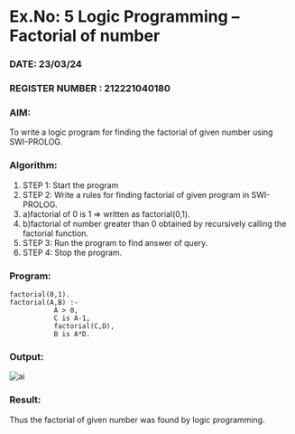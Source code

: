 # Ex.No: 5   Logic Programming – Factorial of number   
### DATE: 23/03/24                                                                           
### REGISTER NUMBER : 212221040180
### AIM: 
To  write  a logic program for finding the factorial of given number using SWI-PROLOG. 
### Algorithm:
1. STEP 1: Start the program
2. STEP 2:  Write a rules for finding factorial of given program in SWI-PROLOG.
3. a)factorial of 0 is 1 => written as factorial(0,1).
4. b)factorial of number greater than 0 obtained by recursively calling the factorial function.
5. STEP 3: Run the program  to find answer of  query.
6. STEP 4: Stop the program.

### Program:
```
factorial(0,1).
factorial(A,B) :-  
           A > 0, 
           C is A-1,
           factorial(C,D),
           B is A*D.
```

### Output:
![ai](https://github.com/Vineesha29031970/AI_Lab_2023-24/assets/133136880/cd9fb6c9-d72d-4f88-832e-40051a52b030)



### Result:
Thus the factorial of given number was found by logic programming. 
